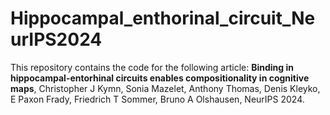 # Hippocampal_enthorinal_circuit_NeurIPS2024

This repository contains the code for the following article:
**Binding in hippocampal-entorhinal circuits enables compositionality in cognitive maps**, Christopher J Kymn, Sonia Mazelet, Anthony Thomas, Denis Kleyko, E Paxon Frady, Friedrich T Sommer, Bruno A Olshausen, NeurIPS 2024.
